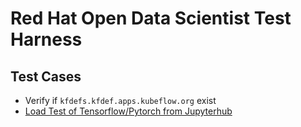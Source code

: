 #  Red Hat Open Data Scientist Test Harness

## Test Cases
- Verify if `kfdefs.kfdef.apps.kubeflow.org` exist
- [Load Test of Tensorflow/Pytorch from Jupyterhub](./docs/Jupyterhub_Load_Test.md)

